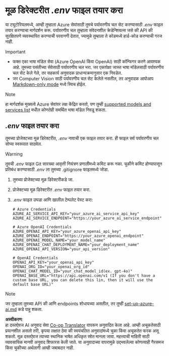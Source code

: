 <!--
CO_OP_TRANSLATOR_METADATA:
{
  "original_hash": "66029e3b67a3eb980ab8740367e91283",
  "translation_date": "2025-06-12T12:41:04+00:00",
  "source_file": "getting_started/command-line-guide/create-env-file.md",
  "language_code": "mr"
}
-->
# मूळ डिरेक्टरीत *.env* फाइल तयार करा

या ट्यूटोरियलमध्ये, आम्ही तुम्हाला Azure सेवांसाठी तुमचे पर्यावरणीय चल सेट करण्यासाठी *.env* फाइल तयार करण्याचा मार्गदर्शन करू. पर्यावरणीय चल तुम्हाला संवेदनशील क्रेडेन्शियल्स जसे की API की सुरक्षितपणे व्यवस्थापित करण्याची परवानगी देतात, ज्यामुळे तुम्हाला ते कोडमध्ये हार्ड-कोड करण्याची गरज नाही.

> [!IMPORTANT]
> - फक्त एका भाषा मॉडेल सेवा (Azure OpenAI किंवा OpenAI) साठी कॉन्फिगर करणे आवश्यक आहे. तुमच्या पसंतीच्या सेवेसाठी पर्यावरणीय चल भरा. जर एकापेक्षा जास्त भाषा मॉडेलसाठी पर्यावरणीय चल सेट केले गेले, तर सहकार्य अनुवादक प्राधान्यक्रमानुसार एक निवडेल.
> - जर Computer Vision साठी पर्यावरणीय चल सेट केलेले नसतील, तर अनुवादक आपोआप [Markdown-only mode](./markdown-only-mode.md) मध्ये स्विच होईल.

> [!NOTE]
> हा मार्गदर्शक मुख्यत्वे Azure सेवांवर लक्ष केंद्रित करतो, पण तुम्ही [supported models and services list](../README.md#-supported-models-and-services) मधील कोणतेही समर्थित भाषा मॉडेल निवडू शकता.

## *.env* फाइल तयार करा

तुमच्या प्रोजेक्टच्या मूळ डिरेक्टरीत, *.env* नावाची एक फाइल तयार करा. ही फाइल सर्व पर्यावरणीय चल सोप्या स्वरूपात साठवेल.

> [!WARNING]
> तुमची *.env* फाइल Git सारख्या आवृत्ती नियंत्रण प्रणालीमध्ये कमिट करू नका. चुकीने कमिट होण्यापासून प्रतिबंध करण्यासाठी *.env* ला तुमच्या .gitignore फाइलमध्ये जोडा.

1. तुमच्या प्रोजेक्टच्या मूळ डिरेक्टरीकडे जा.

1. प्रोजेक्टच्या मूळ डिरेक्टरीत *.env* फाइल तयार करा.

1. *.env* फाइल उघडा आणि खालील टेम्पलेट पेस्ट करा:

    ```plaintext
    # Azure Credentials
    AZURE_AI_SERVICE_API_KEY="your_azure_ai_service_api_key"
    AZURE_AI_SERVICE_ENDPOINT="https://your_azure_ai_service_endpoint"

    # Azure OpenAI Credentials
    AZURE_OPENAI_API_KEY="your_azure_openai_api_key"
    AZURE_OPENAI_ENDPOINT="https://your_azure_openai_endpoint"
    AZURE_OPENAI_MODEL_NAME="your_model_name"
    AZURE_OPENAI_CHAT_DEPLOYMENT_NAME="your_deployment_name"
    AZURE_OPENAI_API_VERSION="your_api_version"

    # OpenAI Credentials
    OPENAI_API_KEY="your_openai_api_key"
    OPENAI_ORG_ID="your_openai_org_id"
    OPENAI_CHAT_MODEL_ID="your_chat_model_id(ex. gpt-4o)"
    OPENAI_BASE_URL="https://api.openai.com/v1 (If you don't have a custom base URL, you can delete this lin, then it will use the default base URL)"
    ```

> [!NOTE]
> जर तुम्हाला तुमच्या API की आणि endpoints शोधायच्या असतील, तर तुम्ही [set-up-azure-ai.md](../set-up-azure-ai.md) कडे पाहू शकता.

**अस्वीकरण**:  
हा दस्तऐवज AI अनुवाद सेवा [Co-op Translator](https://github.com/Azure/co-op-translator) वापरून अनुवादित केला आहे. आम्ही अचूकतेसाठी प्रयत्नशील असलो तरी, कृपया लक्षात ठेवा की स्वयंचलित अनुवादांमध्ये चुका किंवा अचूकतेत फरक असू शकतो. मूळ दस्तऐवज त्याच्या स्थानिक भाषेत अधिकृत स्रोत मानला जावा. महत्त्वाची माहिती साठी व्यावसायिक मानवी अनुवाद शिफारस केली जाते. या अनुवादाच्या वापरामुळे उद्भवलेल्या कोणत्याही गैरसमज किंवा चुकीच्या अर्थलागी आम्ही जबाबदार नाही.